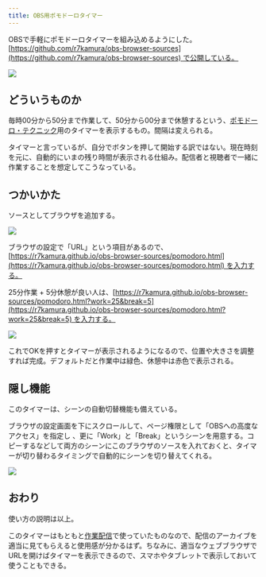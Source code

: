 ```yaml
---
title: OBS用ポモドーロタイマー
---
```

OBSで手軽にポモドーロタイマーを組み込めるようにした。[https://github.com/r7kamura/obs-browser-sources](https://github.com/r7kamura/obs-browser-sources) で公開している。

![](https://lh4.googleusercontent.com/dsz6rZTX_9_-zSRJi7tS6VmLsRUHiesFRBo9Yd7rFObId9WR2P7vr-xqTFsuoXAfQG-O3BHADJHqK5_2EGUy4CxUc50z9SLM4FjAf0jqz-oVo5FTG2Irj1zAz4X9ieqmzATVxlCL55MbEqRJNg)

どういうものか
-------

毎時00分から50分まで作業して、50分から00分まで休憩するという、[ポモドーロ・テクニック](https://ja.wikipedia.org/wiki/%E3%83%9D%E3%83%A2%E3%83%89%E3%83%BC%E3%83%AD%E3%83%BB%E3%83%86%E3%82%AF%E3%83%8B%E3%83%83%E3%82%AF)用のタイマーを表示するもの。間隔は変えられる。

タイマーと言っているが、自分でボタンを押して開始する訳ではない。現在時刻を元に、自動的にいまの残り時間が表示される仕組み。配信者と視聴者で一緒に作業することを想定してこうなっている。

つかいかた
-----

ソースとしてブラウザを追加する。

![](https://lh4.googleusercontent.com/_vCH-8SFfZJC1KDN01HGDYtLF-L74ziLvBRidZ2Q1XSPXzMF2vzhSVWbCggUHAGCrAcAaqJE8-wKDe93Xcczj6fgq4hBSd8CMaRyOr6D1sLJyTN7hOLzOoPOgZx_f4CByy2Cs49MYWfhqXCRFg)

ブラウザの設定で「URL」という項目があるので、[https://r7kamura.github.io/obs-browser-sources/pomodoro.html](https://r7kamura.github.io/obs-browser-sources/pomodoro.html) を入力する。

25分作業 + 5分休憩が良い人は、[https://r7kamura.github.io/obs-browser-sources/pomodoro.html?work=25&break=5](https://r7kamura.github.io/obs-browser-sources/pomodoro.html?work=25&break=5) を入力する。

![](https://lh5.googleusercontent.com/qnFoqls-ra4JhQBLPV5I4K_aZgv667LLqL24VFYrgek4WL5vq2dJwDrrsVJLFnRsC2ROu97TGSbZgoAO601YfGv3MXTE2qXd-aEo0OYLci40b3keMhBCyccOhDoqBlPfWPMhY6-MOQoA2_NoDQ)

これでOKを押すとタイマーが表示されるようになるので、位置や大きさを調整すれば完成。デフォルトだと作業中は緑色、休憩中は赤色で表示される。

隠し機能
----

このタイマーは、シーンの自動切替機能も備えている。

ブラウザの設定画面を下にスクロールして、ページ権限として「OBSへの高度なアクセス」を指定し 、更に「Work」と「Break」というシーンを用意する。コピーするなどして両方のシーンにこのブラウザのソースを入れておくと、タイマーが切り替わるタイミングで自動的にシーンを切り替えてくれる。

![](https://lh3.googleusercontent.com/u11OjHjocujLVwqVRfhBzgWOh9oXBpySW_NUeG-7B1_hHvMbAw7Q6ceL0rtZ1ilEK82PkktVp-sgqslkVRmEkZITY6Da6OrO0dgHLAhNXdXbqolc89APrDK_Bn4l36kDNGbSd4EPU2Bd--Ek8Q)

おわり
---

使い方の説明は以上。

このタイマーはもともと[作業配信](https://www.youtube.com/channel/UC5s-KpSDGzxWPWNv94PnJHw)で使っていたものなので、配信のアーカイブを適当に見てもらえると使用感が分かるはず。ちなみに、適当なウェブブラウザでURLを開けばタイマーを表示できるので、スマホやタブレットで表示しておいて使うこともできる。
